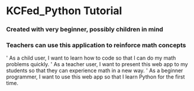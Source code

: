 # KCFed_Python Tutorial

### Created with very beginner, possibly children in mind
### Teachers can use this application to reinforce math concepts

' As a child user, I want to learn how to code so that I can do my math problems quickly.
' As a teacher user, I want to present this web app to my students so that they can experience math in a new way.
' As a beginner programmer, I want to use this web app so that I learn Python for the first time.

